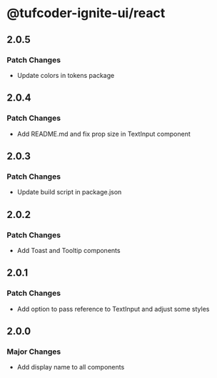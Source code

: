 # @tufcoder-ignite-ui/react

## 2.0.5

### Patch Changes

- Update colors in tokens package

## 2.0.4

### Patch Changes

- Add README.md and fix prop size in TextInput component

## 2.0.3

### Patch Changes

- Update build script in package.json

## 2.0.2

### Patch Changes

- Add Toast and Tooltip components

## 2.0.1

### Patch Changes

- Add option to pass reference to TextInput and adjust some styles

## 2.0.0

### Major Changes

- Add display name to all components
